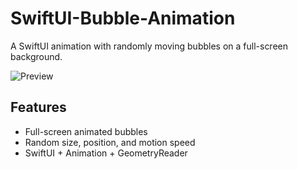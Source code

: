 # SwiftUI-Bubble-Animation
A SwiftUI animation with randomly moving bubbles on a full-screen background.

![Preview](https://github.com/user-attachments/assets/da2a35be-b9e8-4fc1-b8e2-6bc2440ebdda)

## Features
- Full-screen animated bubbles
- Random size, position, and motion speed
- SwiftUI + Animation + GeometryReader
